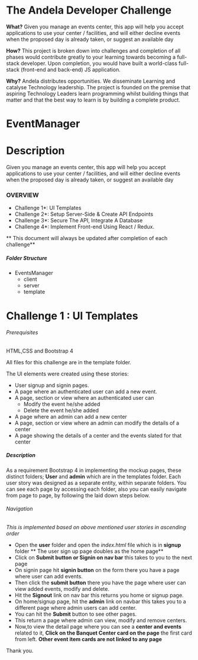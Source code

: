 
# The Andela Developer Challenge

**What?**
Given you manage an events center, this app will help you accept applications to use your center / facilities, and will either decline events when the proposed day is already taken, or suggest an available day

**How?**
This project is broken down into challenges and completion of all phases would contribute greatly to your learning towards becoming a full-stack developer. Upon completion, you would have built a world-class full-stack (front-end and back-end) JS application.

**Why?** 
Andela distributes opportunities. We disseminate Learning and catalyse Technology leadership. The project is founded on the premise that aspiring Technology Leaders learn programming whilst building things that matter and that the best way to learn is by building a complete product. 


# EventManager

# Description
Given you manage an events center, this app will help you accept applications to use your center / facilities, and will either decline events when the proposed day is already taken, or suggest an available day


### OVERVIEW
* Challenge 1*: UI Templates
* Challenge 2*: Setup Server-Side & Create API Endpoints
* Challenge 3*: Secure The API, Integrate A Database	
* Challenge 4*: Implement Front-end Using React / Redux.

** This document will always be updated after completion of each challenge**

##### Folder Structure
* EventsManager
	* client
	* server
	* template

# Challenge 1 : UI Templates

###### Prerequisites
HTML,CSS and Bootstrap 4

All files for this challenge are in the template folder.

The UI elements were created using these stories:

* User signup and signin pages.
* A page where an authenticated user can add a new event.
* A page, section or view where an authenticated user can 
	* Modify the event he/she added
	* Delete the event he/she added
* A page where an admin can add a new center
* A page, section or view where an admin can modify the details of a center
* A page showing the details of a center and the events slated for that center



##### Description

As a requirement Bootstrap 4 in implementing the mockup pages, these distinct folders; **User** and **admin** which are in the templates folder. Each user story was designed as a separate entity, within separate folders.
You can see each page by accessing each folder, also you can easily navigate from page to page, by following the laid down steps below.

###### Navigation
*This is implemented based on above mentioned user stories in ascending order*
* Open the **user** folder and open the *index.html* file which is in **signup** folder
** The user sign up page doubles as the home page**
* Click on **Submit button or Signin on nav bar**  this takes to you to the next page
* On signin page hit **signin button** on the form there you have a page where user can add events.
* Then click the **submit button** there you have the page where user can view added events, modify and delete.
* Hit the **Signout** link on nav bar this returns you home or signup page. 
* On home/signup page, hit the **admin** link on navbar this takes you to a different page where admin users can add center.
* You can hit the **Submit** button to see other pages.
* This return a page where admin can view, modify and remove centers.
* Now,to view the detail page where you can see a **center and events** related to it, **Click on the Banquet Center card on the page** the first card from left.
**Other event item cards are not linked to any page**

Thank you.
